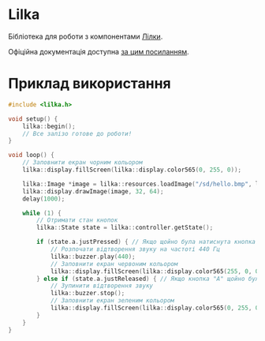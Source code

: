 # Lilka

Бібліотека для роботи з компонентами [Лілки](https://docs.lilka.dev/).

Офіційна документація доступна [за цим посиланням](https://docs.lilka.dev/uk/latest/library/index.html).

# Приклад використання

```cpp
#include <lilka.h>

void setup() {
    lilka::begin();
    // Все залізо готове до роботи!
}

void loop() {
    // Заповнити екран чорним кольором
    lilka::display.fillScreen(lilka::display.color565(0, 255, 0));

    lilka::Image *image = lilka::resources.loadImage("/sd/hello.bmp", lilka::display.color565(255, 0, 255));
    lilka::display.drawImage(image, 32, 64);
    delay(1000);

    while (1) {
        // Отримати стан кнопок
        lilka::State state = lilka::controller.getState();

        if (state.a.justPressed) { // Якщо щойно була натиснута кнопка "A"...
            // Розпочати відтворення звуку на частоті 440 Гц
            lilka::buzzer.play(440);
            // Заповнити екран червоним кольором
            lilka::display.fillScreen(lilka::display.color565(255, 0, 0));
        } else if (state.a.justReleased) { // Якщо кнопка "A" щойно була відпущена...
            // Зупинити відтворення звуку
            lilka::buzzer.stop();
            // Заповнити екран зеленим кольором
            lilka::display.fillScreen(lilka::display.color565(0, 255, 0));
        }
    }
}
```
